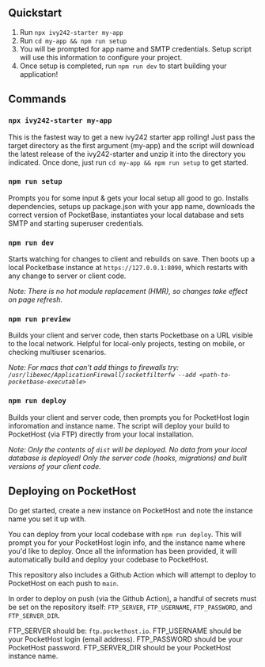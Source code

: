 ## Quickstart
1. Run `npx ivy242-starter my-app`
2. Run `cd my-app && npm run setup`
3. You will be prompted for app name and SMTP credentials. Setup script will use this information to configure your project.
4. Once setup is completed, run `npm run dev` to start building your application!

## Commands

### `npx ivy242-starter my-app`

This is the fastest way to get a new ivy242 starter app rolling! Just pass the target directory as the first argument (my-app) and the script will download the latest release of the ivy242-starter and unzip it into the directory you indicated. Once done, just run `cd my-app && npm run setup` to get started. 

### `npm run setup`

Prompts you for some input & gets your local setup all good to go. Installs dependencies, setups up package.json with your app name, downloads the correct version of PocketBase, instantiates your local database and sets SMTP and starting superuser credentials.

### `npm run dev`

Starts watching for changes to client and rebuilds on save. Then boots up a local Pocketbase instance at `https://127.0.0.1:8090`, which restarts with any change to server or client code. 

_Note: There is no hot module replacement (HMR), so changes take effect on page refresh._

### `npm run preview`

Builds your client and server code, then starts Pocketbase on a URL visible to the local network. Helpful for local-only projects, testing on mobile, or checking multiuser scenarios.

_Note: For macs that can't add things to firewalls try:
`/usr/libexec/ApplicationFirewall/socketfilterfw --add <path-to-pocketbase-executable>`_

### `npm run deploy`

Builds your client and server code, then prompts you for PocketHost login inforomation and instance name. The script will deploy your build to PocketHost  (via FTP) directly from your local installation.

_Note: Only the contents of `dist` will be deployed. No data from your local database is deployed! Only the server code (hooks,  migrations) and built versions of your client code._

## Deploying on PocketHost

Do get started, create a new instance on PocketHost and note the instance name you set it up with.

You can deploy from your local codebase with `npm run deploy`. This will prompt you for your PocketHost login info, and the instance name where you'd like to deploy. Once all the information has been provided, it will automatically build and deploy your codebase to PocketHost.

This repository also includes a Github Action which will attempt to deploy to PocketHost on each push to `main`. 

In order to deploy on push (via the Github Action), a handful of secrets must be set on the repository itself: `FTP_SERVER`, `FTP_USERNAME`, `FTP_PASSWORD`, and `FTP_SERVER_DIR`. 

FTP_SERVER should be: `ftp.pockethost.io`.
FTP_USERNAME should be your PocketHost login (email address).
FTP_PASSWORD should be your PocketHost password.
FTP_SERVER_DIR should be your PocketHost instance name.